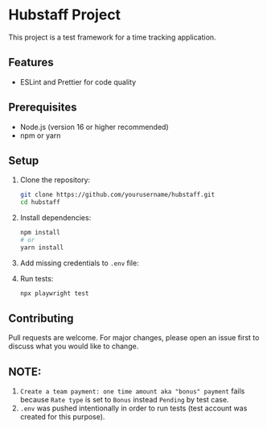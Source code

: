 # Hubstaff Project

This project is a test framework for a time tracking application.

## Features

- ESLint and Prettier for code quality

## Prerequisites

- Node.js (version 16 or higher recommended)
- npm or yarn

## Setup

1. Clone the repository:
   ```bash
   git clone https://github.com/yourusername/hubstaff.git
   cd hubstaff
   ```

2. Install dependencies:
   ```bash
   npm install
   # or
   yarn install
   ```

3. Add missing credentials to `.env` file:

4. Run tests:
   ```bash
   npx playwright test
   ```

## Contributing

Pull requests are welcome. For major changes, please open an issue first to discuss what you would like to change.

## NOTE:

1. `Create a team payment: one time amount aka "bonus" payment` fails because `Rate type` is set to `Bonus` instead
   `Pending` by test case.
2. `.env` was pushed intentionally in order to run tests (test account was created for this purpose).

